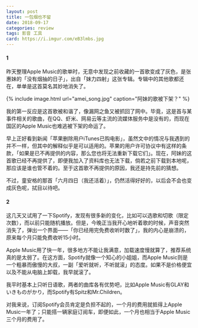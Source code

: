 ```yaml
---
layout: post
title: 一包烟也不留
date: 2018-09-17
categories: review
tags: 影音 工具
card: https://i.imgur.com/eB3lmbs.jpg
---
```


#### 1
昨天整理Apple Music的歌单时，无意中发现之前收藏的一首歌变成了灰色，是张惠妹的「没有烟抽的日子」，出自「妹力四射」这张专辑。专辑中的其他歌都还在，单单是这首莫名其妙地消失了。

{% include image.html url="amei_song.jpg" caption="阿妹的歌被下架？" %}

我的第一反应是这首歌被和谐了，像漏网之鱼又被抓回了网中。毕竟，这是首与某事件相关的歌曲，在QQ、虾米、网易云等主流的流媒体服务中是没有的，而现在国区的Apple Music也难逃被下架的命运了。

早上正好看到新闻「苹果删除用户iTunes已购电影」，虽然文中的情况与我遇到的并不一样，但其中的解释似乎是可以适用的。苹果的用户许可协议中有这样的条款，「如果是已不再提供的内容，那么您也将无法重新下载它们」。现在，阿妹的这首歌已经不再提供了，即便我加入了资料库也无法下载，倘若之前下载到本地呢，那应该是谁也管不着的。至于这首歌不再提供的原因，我还是持先前的猜想。

不过，童安格的那首「六月四日（我还活着）」，仍然活得好好的，以后会不会也变成灰色呢，拭目以待吧。

#### 2
这几天又试用了一下Spotify，发现有很多新的变化，比如可以选歌和切歌（限定次数），而以前只能随机播放。但是，今晚正当我开心地听着歌的时候，声音突然消失了，弹出一个界面——「你已经用完免费收听时数了」，我的内心是崩溃的，原来每个月只能免费收听15小时。

Apple Music用了快一年，很多地方不能让我满意，加载速度慢就算了，推荐系统真的是太弱了。在这方面，Spotify就像一个知心的小姐姐，而Apple Music则是一个粗暴而傲慢的大叔，一副「爱听就听，不听就滚」的态度。如果不是价格便宜以及不能从电脑上卸载，我早就滚了。

我平时基本上只听日语歌，两者的曲库各有优势吧，比如Apple Music有GLAY和いきものがかり，而Spotify有Spitz和Mr.Children。

对我来说，订阅Spotify会员肯定是负担不起的，一个月的费用就抵得上Apple Music一年了；只能搭一辆家庭订阅车，即便如此，一个月也相当于Apple Music三个月的费用了。

